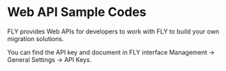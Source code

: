 # Web API Sample Codes

FLY provides Web APIs for developers to work with FLY to build your own migration solutions.

You can find the API key and document in FLY interface Management -> General Settings -> API Keys.
